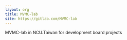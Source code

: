 ```yaml
---
layout: org
title: MVMC-lab
site: https://gitlab.com/MVMC-lab
---
```

MVMC-lab in NCU.Taiwan for development board projects
